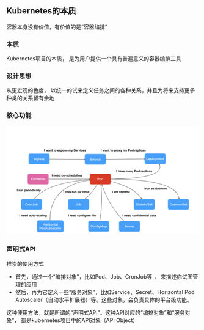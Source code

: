 ## Kubernetes的本质 

容器本身没有价值，有价值的是“容器编排”

### 本质 
Kubernetes项目的本质， 是为用户提供一个具有普遍意义的容器编排工具

### 设计思想
从更宏观的色度， 以统一的试来定义任务之间的各种关系，并且为将来支持更多种类的关系留有余地


### 核心功能
![核心功能全景图](/img/function.png)


### 声明式API
推崇的使用方式
- 首先，通过一个“编排对象”，比如Pod、Job、CronJob等 ， 来描述你试图管理的应用
- 然后，再为它定义一些“服务对象”，比如Service、Secret、Horizontal Pod Autoscaler（自动水平扩展器）等。这些对象，会负责具体的平台级功能。

这种使用方法，就是所谓的“声明式API”。这种API对应的“编排对象”和“服务对象”， 都是kubernetes项目中的API对象（API Object）